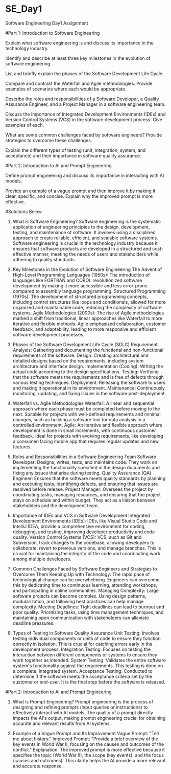 # SE_Day1
Software Engineering Day1 Assignment

#Part 1: Introduction to Software Engineering

Explain what software engineering is and discuss its importance in the technology industry.


Identify and describe at least three key milestones in the evolution of software engineering.


List and briefly explain the phases of the Software Development Life Cycle.


Compare and contrast the Waterfall and Agile methodologies. Provide examples of scenarios where each would be appropriate.


Describe the roles and responsibilities of a Software Developer, a Quality Assurance Engineer, and a Project Manager in a software engineering team.


Discuss the importance of Integrated Development Environments (IDEs) and Version Control Systems (VCS) in the software development process. Give examples of each.


What are some common challenges faced by software engineers? Provide strategies to overcome these challenges.


Explain the different types of testing (unit, integration, system, and acceptance) and their importance in software quality assurance.


#Part 2: Introduction to AI and Prompt Engineering


Define prompt engineering and discuss its importance in interacting with AI models.


Provide an example of a vague prompt and then improve it by making it clear, specific, and concise. Explain why the improved prompt is more effective.



#Solutions Below
1. What is Software Engineering?
Software engineering is the systematic application of engineering principles to the design, development, testing, and maintenance of software. It involves using a disciplined approach to create reliable, efficient, and scalable software systems. Software engineering is crucial in the technology industry because it ensures that software products are developed in a structured and cost-effective manner, meeting the needs of users and stakeholders while adhering to quality standards.

2. Key Milestones in the Evolution of Software Engineering
The Advent of High-Level Programming Languages (1950s): The introduction of languages like FORTRAN and COBOL revolutionized software development by making it more accessible and less error-prone compared to assembly language programming.
Structured Programming (1970s): The development of structured programming concepts, including control structures like loops and conditionals, allowed for more organized and maintainable code, reducing the complexity of software systems.
Agile Methodologies (2000s): The rise of Agile methodologies marked a shift from traditional, linear approaches like Waterfall to more iterative and flexible methods. Agile emphasized collaboration, customer feedback, and adaptability, leading to more responsive and efficient software development processes.
3. Phases of the Software Development Life Cycle (SDLC)
Requirement Analysis: Gathering and documenting the functional and non-functional requirements of the software.
Design: Creating architectural and detailed designs based on the requirements, including system architecture and interface design.
Implementation (Coding): Writing the actual code according to the design specifications.
Testing: Verifying that the software meets the requirements and is free of defects through various testing techniques.
Deployment: Releasing the software to users and making it operational in its environment.
Maintenance: Continuously monitoring, updating, and fixing issues in the software post-deployment.
4. Waterfall vs. Agile Methodologies
Waterfall: A linear and sequential approach where each phase must be completed before moving to the next. Suitable for projects with well-defined requirements and minimal changes, such as building a software tool for data analysis in a controlled environment.
Agile: An iterative and flexible approach where development is done in small increments, with continuous customer feedback. Ideal for projects with evolving requirements, like developing a consumer-facing mobile app that requires regular updates and new features.
5. Roles and Responsibilities in a Software Engineering Team
Software Developer: Designs, writes, tests, and maintains code. They work on implementing the functionality specified in the design documents and fixing any issues that arise during testing.
Quality Assurance (QA) Engineer: Ensures that the software meets quality standards by planning and executing tests, identifying defects, and ensuring that issues are resolved before release.
Project Manager: Oversees the project by coordinating tasks, managing resources, and ensuring that the project stays on schedule and within budget. They act as a liaison between stakeholders and the development team.
6. Importance of IDEs and VCS in Software Development
Integrated Development Environments (IDEs): IDEs, like Visual Studio Code and IntelliJ IDEA, provide a comprehensive environment for coding, debugging, and testing, improving developer productivity and code quality.
Version Control Systems (VCS): VCS, such as Git and Subversion, track changes to the codebase, allowing developers to collaborate, revert to previous versions, and manage branches. This is crucial for maintaining the integrity of the code and coordinating work among multiple developers.
7. Common Challenges Faced by Software Engineers and Strategies to Overcome Them
Keeping Up with Technology: The rapid pace of technological change can be overwhelming. Engineers can overcome this by dedicating time to continuous learning, attending workshops, and participating in online communities.
Managing Complexity: Large software projects can become complex. Using design patterns, modularization, and following best practices can help manage complexity.
Meeting Deadlines: Tight deadlines can lead to burnout and poor quality. Prioritizing tasks, using time management techniques, and maintaining open communication with stakeholders can alleviate deadline pressures.
8. Types of Testing in Software Quality Assurance
Unit Testing: Involves testing individual components or units of code to ensure they function correctly in isolation. This is crucial for catching errors early in the development process.
Integration Testing: Focuses on testing the interaction between different components or systems to ensure they work together as intended.
System Testing: Validates the entire software system's functionality against the requirements. This testing is done on a complete, integrated system.
Acceptance Testing: Conducted to determine if the software meets the acceptance criteria set by the customer or end-user. It is the final step before the software is released.


#Part 2: Introduction to AI and Prompt Engineering
1. What is Prompt Engineering?
Prompt engineering is the process of designing and refining prompts (input queries or instructions) to effectively interact with AI models. The quality of a prompt directly impacts the AI's output, making prompt engineering crucial for obtaining accurate and relevant results from AI systems.

2. Example of a Vague Prompt and Its Improvement
Vague Prompt: "Tell me about history."
Improved Prompt: "Provide a brief overview of the key events in World War II, focusing on the causes and outcomes of the conflict."
Explanation: The improved prompt is more effective because it specifies the topic (World War II), the scope (key events), and the focus (causes and outcomes). This clarity helps the AI provide a more relevant and accurate response.





